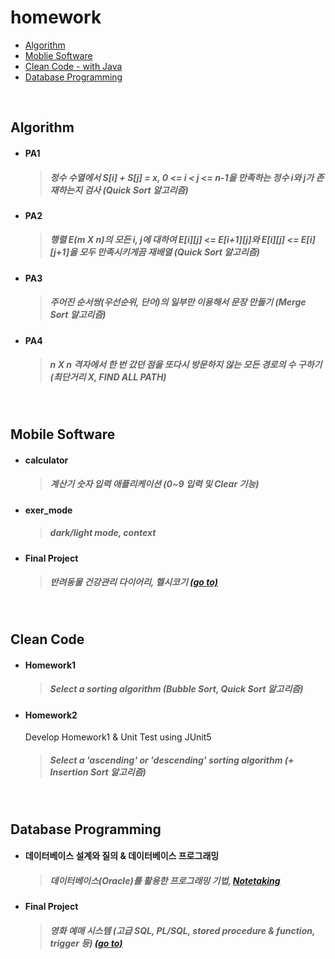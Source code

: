 # homework

+ [Algorithm](#algorithm)
+ [Moblie Software](#mobile-software)
+ [Clean Code - with Java](#clean-code)
+ [Database Programming](#database-programming)

<br>

## Algorithm
- #### PA1
  > ##### 정수 수열에서 S[i] + S[j] = x, 0 <= i < j <= n-1을 만족하는 정수 i와 j가 존재하는지 검사 (Quick Sort 알고리즘)

- #### PA2
  > ##### 행렬 E(m X n)의 모든 i, j에 대하여 E[i][j] <= E[i+1][j]와 E[i][j] <= E[i][j+1]을 모두 만족시키게끔 재배열 (Quick Sort 알고리즘)

- #### PA3
  > ##### 주어진 순서쌍(우선순위, 단어)의 일부만 이용해서 문장 만들기 (Merge Sort 알고리즘)

- #### PA4
  > ##### n X n 격자에서 한 번 갔던 점을 또다시 방문하지 않는 모든 경로의 수 구하기 (최단거리 X, FIND ALL PATH)
<br>

## Mobile Software
- #### calculator
  > ##### 계산기 숫자 입력 애플리케이션 (0~9 입력 및 Clear 기능)

- #### exer_mode
  > ##### dark/light mode, context

- #### Final Project
  > ##### 반려동물 건강관리 다이어리, 헬시코기 [(go to)](https://github.com/jaejlf/Healthy-Corgi)
<br>

## Clean Code
- #### Homework1
  > ##### Select a sorting algorithm (Bubble Sort, Quick Sort 알고리즘) 

- #### Homework2
    Develop Homework1 & Unit Test using JUnit5
    > ##### Select a 'ascending' or 'descending' sorting algorithm (+ Insertion Sort 알고리즘)
<br>

## Database Programming
- #### 데이터베이스 설계와 질의 & 데이터베이스 프로그래밍
  > ##### 데이터베이스(Oracle)를 활용한 프로그래밍 기법, [Notetaking](https://jaej-sohn.notion.site/d8e9af84dd30441d9b896dc6c92ef06a)
- #### Final Project
  > ##### 영화 예매 시스템 (고급 SQL, PL/SQL, stored procedure & function, trigger 등) [(go to)](https://github.com/jaejlf/HW_Archive_3/tree/main/Database%20Programming/Final_Project)
